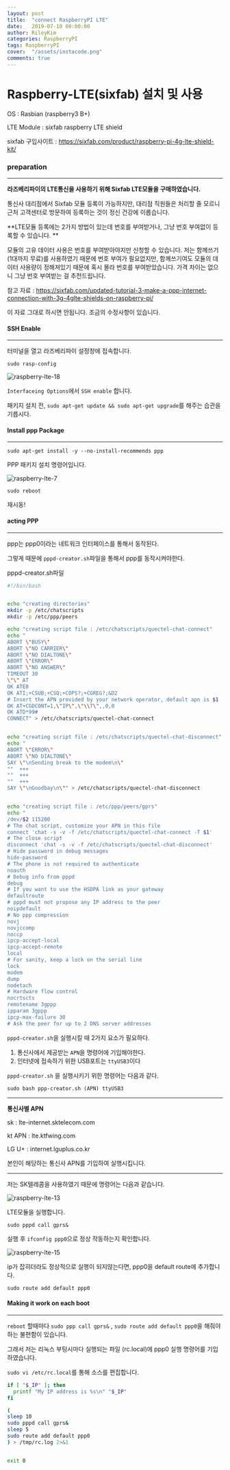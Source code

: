 ```yaml
---
layout: post
title:  "connect RaspberryPI LTE"
date:   2019-07-10 00:00:00
author: RileyKim
categories: RaspberryPI
tags: RaspberryPI
cover:  "/assets/instacode.png"
comments: true
---
```


# Raspberry-LTE(sixfab) 설치 및 사용



OS : Rasbian (raspberry3 B+)

LTE Module : sixfab raspberry LTE shield



sixfab 구입사이트 : <https://sixfab.com/product/raspberry-pi-4g-lte-shield-kit/>



### preparation

---------------------------------------

**라즈베리파이의 LTE통신을 사용하기 위해 Sixfab LTE모듈을 구매하였습니다.** 

통신사 대리점에서 Sixfab 모듈 등록이 가능하지만, 대리점 직원들은 처리할 줄 모르니 근처 고객센터로 방문하여 등록하는 것이 정신 건강에 이롭습니다.



**LTE모듈 등록에는 2가지 방법이 있는데 번호를 부여받거나, 그냥 번호 부여없이 등록할 수 있습니다. **

모듈의 고유 데이터 사용은 번호를 부여받아야지만 신청할 수 있습니다. 저는 함께쓰기(1대까지 무료)를 사용하였기 때문에 번호 부여가 필요없지만, 함께쓰기여도 모듈의 데이터 사용량이 정해져있기 때문에 혹시 몰라 번호를 부여받았습니다. 가격 차이는 없으니 그냥 번호 부여받는 걸 추천드립니다. 



참고 자료 : <https://sixfab.com/updated-tutorial-3-make-a-ppp-internet-connection-with-3g-4glte-shields-on-raspberry-pi/>

이 자료 그대로 하시면 안됩니다. 조금의 수정사항이 있습니다. 



#### SSH Enable

------------------

터미널을 열고 라즈베리파이 설정창에 접속합니다. 

```sudo rasp-config```



![raspberry-lte-18](https://user-images.githubusercontent.com/24997255/60785630-97758480-a18e-11e9-8617-26d14ba79c5a.PNG)

`Interfaceing Options`에서 `SSH enable` 합니다. 



패키지 설치 전, `sudo apt-get update && sudo apt-get upgrade`를 해주는 습관을 기릅시다. 



#### Install ppp Package

----------------------------------

`sudo apt-get install -y --no-install-recommends ppp`

PPP 패키지 설치 명령어입니다.



![raspberry-lte-7](https://user-images.githubusercontent.com/24997255/60786458-a9a4f200-a191-11e9-88d5-c05f44749df1.PNG)



`sudo reboot`

재시동!



#### acting PPP

---------------------------------------------

ppp는 ppp0이라는 네트워크 인터페이스를 통해서 동작된다. 

그렇게 때문에 `pppd-creator.sh`파일을 통해서 ppp를 동작시켜야한다. 



pppd-creator.sh파일 

```bash
#!/bin/bash


echo "creating directories"
mkdir -p /etc/chatscripts
mkdir -p /etc/ppp/peers

echo "creating script file : /etc/chatscripts/quectel-chat-connect"
echo "
ABORT \"BUSY\"
ABORT \"NO CARRIER\"
ABORT \"NO DIALTONE\"
ABORT \"ERROR\"
ABORT \"NO ANSWER\"
TIMEOUT 30
\"\" AT
OK ATE0
OK ATI;+CSUB;+CSQ;+COPS?;+CGREG?;&D2
# Insert the APN provided by your network operator, default apn is $1
OK AT+CGDCONT=1,\"IP\",\"\\T\",,0,0
OK ATD*99#
CONNECT" > /etc/chatscripts/quectel-chat-connect


echo "creating script file : /etc/chatscripts/quectel-chat-disconnect"
echo "
ABORT \"ERROR\"
ABORT \"NO DIALTONE\"
SAY \"\nSending break to the modem\n\"
""  +++
""  +++
""  +++
SAY \"\nGoodbay\n\"" > /etc/chatscripts/quectel-chat-disconnect


echo "creating script file : /etc/ppp/peers/gprs"
echo "
/dev/$2 115200
# The chat script, customize your APN in this file
connect 'chat -s -v -f /etc/chatscripts/quectel-chat-connect -T $1'
# The close script
disconnect 'chat -s -v -f /etc/chatscripts/quectel-chat-disconnect'
# Hide password in debug messages
hide-password
# The phone is not required to authenticate
noauth
# Debug info from pppd
debug
# If you want to use the HSDPA link as your gateway
defaultroute
# pppd must not propose any IP address to the peer
noipdefault
# No ppp compression
novj
novjccomp
noccp
ipcp-accept-local
ipcp-accept-remote
local
# For sanity, keep a lock on the serial line
lock
modem
dump
nodetach
# Hardware flow control
nocrtscts
remotename 3gppp
ipparam 3gppp
ipcp-max-failure 30
# Ask the peer for up to 2 DNS server addresses
```



`pppd-creator.sh`을 실행시킬 때 2가지 요소가 필요하다. 

1. 통신사에서 제공받는 `APN`을 명령어에 기입해야한다. 
2. 인터넷에 접속하기 위한 USB포트는 `ttyUSB3`이다



`pppd-creator.sh` 을 실행시키기 위한 명령어는 다음과 같다. 

`sudo bash ppp-creator.sh (APN) ttyUSB3`



---------------------------

**통신사별 APN**

sk :  lte-internet.sktelecom.com

kt APN : lte.ktfwing.com

LG U+ :  internet.lguplus.co.kr

본인이 해당하는 통신사 APN를 기입하여 실행시킵니다. 

------------------------------



저는 SK텔레콤을 사용하였기 때문에 명령어는 다음과 같습니다.

![raspberry-lte-13](https://user-images.githubusercontent.com/24997255/60787574-369d7a80-a195-11e9-9eba-d4c28a6e2d15.PNG)





LTE모듈을 실행합니다. 

`sudo pppd call gprs&`



실행 후 `ifconfig ppp0`으로 정상 작동하는지 확인합니다. 

![raspberry-lte-15](https://user-images.githubusercontent.com/24997255/60787747-c3483880-a195-11e9-89ef-ef7db0c29d32.PNG)



ip가 잡히더라도 정상적으로 실행이 되지않는다면, ppp0을 default route에 추가합니다. 

`sudo route add default ppp0`





#### Making it work on each boot

-----------------------------------

`reboot` 할때마다 `sudo ppp call gprs&` , `sudo route add default ppp0`을 해줘야하는 불편함이 있습니다. 

그래서 저는 리눅스 부팅시마다 실행되는 파일 (rc.local)에 ppp0 실행 명령어를 기입하였습니다. 



`sudo vi /etc/rc.local`를 통해 소스를 편집합니다. 



```bash
if [ "$_IP" ]; then
  printf "My IP address is %s\n" "$_IP"
fi

(
sleep 10
sudo pppd call gprs&
sleep 5
sudo route add default ppp0
) > /tmp/rc.log 2>&1


exit 0
```                       

